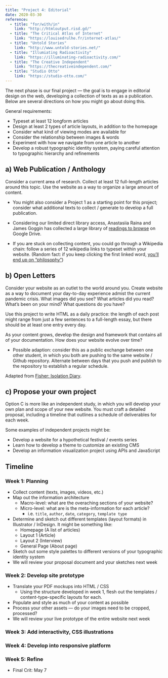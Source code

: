 ```yaml
---
title: "Project 4: Editorial"
date: 2020-03-30
reference: 
  - title: "for/with/in"
    link: "http://htmloutput.risd.gd/"
  - title: "The Critical Atlas of Internet"
    link: "https://louisedrulhe.fr/internet-atlas/"
  - title: "Untold Stories"
    link: "http://www.untold-stories.net/"
  - title: "Illumiating Radioactivity"
    link: "https://illuminating-radioactivity.com/"
  - title: "The Creative Independent"
    link: "https://thecreativeindependent.com/"
  - title: "Studio Otto"
    link: "https://studio-otto.com/"
---
```



The next phase is our final project — the goal is to engage in editorial design on the web, developing a collection of texts as as a publication. Below are several directions on how you might go about doing this.

General requirements:

- Typeset at least 12 longform articles
- Design at least 2 types of article layouts, in addition to the homepage
- Consider what kind of viewing modes are available for 
- Consider the relationship between images & words
- Experiment with how we navigate from one article to another
- Develop a robust typographic identity system, paying careful attention to typographic hierarchy and refinements


## a) Web Publication / Anthology
Consider a current area of research. Collect at least 12 full-length articles around this topic. Use the website as a way to organize a large amount of content.

- You might also consider a Project 1 as a starting point for this project; consider what additional texts to collect / generate to develop a full publication.

- Considering our limited direct library access, Anastasiia Raina and James Goggin has collected a large library of [readings to browse](https://drive.google.com/drive/folders/1EtAYaHu31TZs-NalYJovUMusFSQxm7Vc) on Google Drive.

- If you are stuck on collecting content, you could go through a Wikipedia chain: follow a series of 12 wikipedia links to typeset within your website. (Random fact: if you keep clicking the first linked word, [you’ll end up on “philosophy”](https://en.wikipedia.org/wiki/Wikipedia:Getting_to_Philosophy))


## b) Open Letters
Consider your website as an outlet to the world around you. Create website as a way to document your day-to-day experience admist the current pandemic crisis. What images did you see? What articles did you read? What’s been on your mind? What questions do you have?

Use this project to write HTML as a daily practice: the length of each post might range from just a few sentences to a full-length essay, but there should be at least one entry every day.

As your content grows, develop the design and framework that contains all of your documentation. How does your website evolve over time?

- Possible adaption: consider this as a public exchange between one other student, in which you both are pushing to the same website / Github repository. Alternate between days that you push and publish to the repository to establish a regular schedule.

Adapted from [Fisher: Isolation Diary](https://ci.labud.nyc/projects/isolation).


## c) Propose your own project
Option C is more like an independent study, in which you will develop your own plan and scope of your new website. You must craft a detailed proposal, including a timeline that outlines a schedule of deliverables for each week. 

Some examples of independent projects might be:
- Develop a website for a hypothetical festival / events series
- Learn how to develop a theme to customize an existing CMS
- Develop an information visualization project using APIs and JavaScript


## Timeline

### Week 1: Planning
- Collect content (texts, images, videos, etc.)
- Map out the information architecture
  - Macro-level: what are the overaching sections of your website?
  - Micro-level: what are is the meta-information for each article?
    - i.e. `title`, `author`, `date`, `category`, `template type`
- Determine and sketch out different templates (layout formats) in Illustrator / InDesign. It might be something like:
  - Homepage (A list of articles)
  - Layout 1 (Article)
  - Layout 2 (Interview)
  - General Page (About page)
- Sketch out some style palettes to different versions of your typographic identity system
- We will review your proposal document and your sketches next week

### Week 2: Develop site prototype
- Translate your PDF mockups into HTML / CSS
  - Using the structure developed in week 1, flesh out the templates / content-type-specific layouts for each.
- Populate and style as much of your content as possible
- Process your other assets — do your images need to be cropped, processed?
- We will review your live prototype of the entire website next week

### Week 3: Add interactivity, CSS illustrations
### Week 4: Develop into responsive platform
### Week 5: Refine

- Final Crit: May 7
